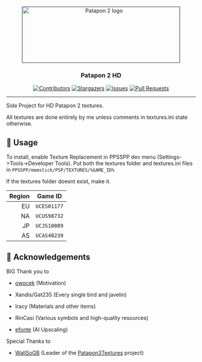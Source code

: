<p align="center">
  <a href="" rel="noopener">
 <img width=420px height=150px src="https://upload.wikimedia.org/wikipedia/commons/a/af/Patapon_2_logo.png" alt="Patapon 2 logo"></a>
</p>

<h3 align="center">Patapon 2 HD</h3>

<div align="center">

[![Contributors](https://img.shields.io/github/contributors/shockturtle/Patapon2HD)](https://github.com/shockturtle/Patapon2HD/graphs/contributors)
[![Stargazers](https://img.shields.io/github/stars/shockturtle/Patapon2HD)](https://github.com/shockturtle/Patapon2HD/stargazers)
[![Issues](https://img.shields.io/github/issues/shockturtle/Patapon2HD.svg)](https://github.com/shockturtle/Patapon2HD/issues)
[![Pull Requests](https://img.shields.io/github/issues-pr/shockturtle/Patapon2HD.svg)](https://github.com/shockturtle/Patapon2HD/pulls)

</div>

---

Side Project for HD Patapon 2 textures.

All textures are done entirely by me unless comments in textures.ini state otherwise.

## 🎈 Usage <a name="usage"></a>

To install, enable Texture Replacement in PPSSPP dev menu (Settings->Tools->Developer Tools).
Put both the textures folder and textures.ini files in `PPSSPP/memstick/PSP/TEXTURES/%GAME_ID%`

If the textures folder doesnt exist, make it.

|  Region | Game ID     |
| ------: | ----------- |
|      EU | `UCES01177` |
|      NA | `UCUS98732` |
|      JP | `UCJS10089` |
|      AS | `UCAS40239` |


## 🎉 Acknowledgements <a name = "acknowledgement"></a>
BIG Thank you to

- [owocek](https://github.com/owocekTV) (Motivation)

- Xandis/Gat235 (Every single bird and javelin)

- Iracy (Materials and other items)

- RinCasi (Various symbols and high-quality resources)

- [efonte](https://github.com/efonte) (AI Upscaling)


Special Thanks to

- [WallSoGB](https://github.com/WallSoGB) (Leader of the [Patapon3Textures](https://github.com/WallSoGB/Patapon3Textures) project)




